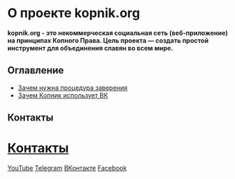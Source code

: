# О проекте kopnik.org

**kopnik.org - это некоммерческая социальная сеть (веб-приложение) на принципах Копного Права. Цель проекта — создать простой инструмент для объединения славян во всем мире.**

## Оглавление

- [Зачем нужна процедура заверения](witness/readme.md)
- [Зачем Копник использует ВК](vk/readme.md)

[comment]: <> (- [Наши контакты]&#40;#Наши-контакты&#41;)

## Контакты
# [Контакты](#contacts)

[YouTube](https://www.youtube.com/channel/UCJRtg8s94PTFXEfZ6sEnlGw) [Telegram](https://t.me/kopnik_org) [ВКонтакте](https://vk.com/kopnik_org) [Facebook](https://www.facebook.com/kopnik.org)    

